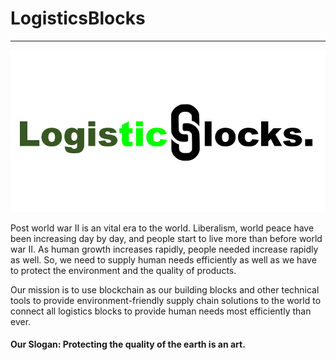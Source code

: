 # LogisticsBlocks
----
![Supply Image](Images/Logo.PNG)

Post world war II is an vital era to the world. Liberalism, world peace have been increasing day by day, and people start to live more than before world war II. As human growth increases rapidly, people needed increase rapidly as well. So, we need to supply human needs efficiently as well as we have to protect the environment and the quality of products.

Our mission is to use blockchain as our building blocks and other technical tools to provide environment-friendly supply chain solutions to the world to connect all logistics blocks to provide human needs most efficiently than ever. 

#### Our Slogan:  Protecting the quality of the earth is an art. 

